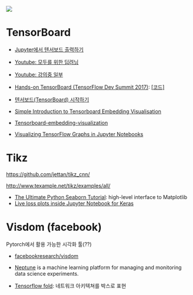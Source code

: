 ![](https://github.com/jettan/tikz_cnn/blob/master/output.png?raw=true)

# TensorBoard
* [Jupyter에서 텐서보드 출력하기](http://stackoverflow.com/questions/38189119/simple-way-to-visualize-a-tensorflow-graph-in-jupyter)
- [Youtube: 모두를 위한 딥려닝](https://youtu.be/eDKxY5Z5dVQ)
- [Youtube: 강의중 일부](https://youtu.be/DYlHnxfrrZY?t=51m43s)
- [Hands-on TensorBoard (TensorFlow Dev Summit 2017)](https://www.youtube.com/watch?v=eBbEDRsCmv4&feature=youtu.be): [[코드]](https://gist.githubusercontent.com/dandelionmane/4f02ab8f1451e276fea1f165a20336f1/raw/bb6be73bd34211543ed16bc3a7f8e9646e5892ae/mnist.py)

- [텐서보드(TensorBoard) 시작하기](http://www.popit.kr/%ED%85%90%EC%84%9C%EB%B3%B4%EB%93%9Ctensorboard-%EC%8B%9C%EC%9E%91%ED%95%98%EA%B8%B0/)

- [Simple Introduction to Tensorboard Embedding Visualisation](http://www.pinchofintelligence.com/simple-introduction-to-tensorboard-embedding-visualisation/)

- [Tensorboard-embedding-visualization](https://github.com/jireh-father/tensorboard-embedding-visualization)

- [Visualizing TensorFlow Graphs in Jupyter Notebooks](https://blog.jakuba.net/2017/05/30/tensorflow-visualization.html)


# Tikz
https://github.com/jettan/tikz_cnn/

http://www.texample.net/tikz/examples/all/

- [The Ultimate Python Seaborn Tutorial](https://elitedatascience.com/python-seaborn-tutorial): high-level interface to Matplotlib
- [Live loss plots inside Jupyter Notebook for Keras](https://www.reddit.com/r/MachineLearning/comments/65jelb/d_live_loss_plots_inside_jupyter_notebook_for/?st=j1k2qa06&sh=01fc92df)


# Visdom (facebook)
Pytorch에서 활용 가능한 시각화 툴(??)

- [facebookresearch/visdom](https://github.com/facebookresearch/visdom)


- [Neptune](http://neptune.deepsense.io) is a machine learning platform for managing and monitoring data science experiments.

- [Tensorflow fold](https://github.com/tensorflow/fold/): 네트워크 아키텍쳐를 박스로 표현
